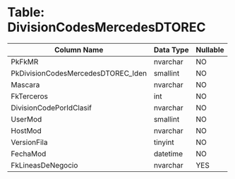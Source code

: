 # Table: DivisionCodesMercedesDTOREC

| Column Name | Data Type | Nullable |
|-------------|-----------|----------|
| PkFkMR | nvarchar | NO |
| PkDivisionCodesMercedesDTOREC_Iden | smallint | NO |
| Mascara | nvarchar | NO |
| FkTerceros | int | NO |
| DivisionCodePorIdClasif | nvarchar | NO |
| UserMod | smallint | NO |
| HostMod | nvarchar | NO |
| VersionFila | tinyint | NO |
| FechaMod | datetime | NO |
| FkLineasDeNegocio | nvarchar | YES |
